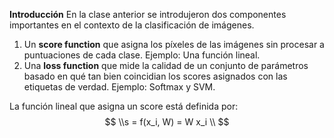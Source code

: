 **Introducción**
En la clase anterior se introdujeron dos componentes importantes en el contexto de la clasificación de imágenes.

 1. Un **score function** que asigna los píxeles de las imágenes sin procesar a puntuaciones de cada clase. Ejemplo: Una función lineal.
 2. Una **loss function** que mide la calidad de un conjunto de parámetros  basado en qué tan bien coincidian los scores asignados con las etiquetas de verdad. Ejemplo: Softmax y SVM.

La función lineal que asigna un score está definida por:
$$
\\s = f(x_i, W) =  W x_i \\
$$
<!--stackedit_data:
eyJoaXN0b3J5IjpbLTEyODU2NDk2NDMsMTQzMDA4NDU5OCw3Mz
A5OTgxMTZdfQ==
-->